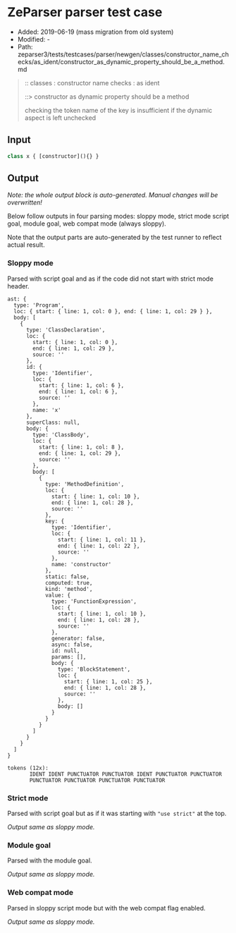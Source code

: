 # ZeParser parser test case

- Added: 2019-06-19 (mass migration from old system)
- Modified: -
- Path: zeparser3/tests/testcases/parser/newgen/classes/constructor_name_checks/as_ident/constructor_as_dynamic_property_should_be_a_method.md

> :: classes : constructor name checks : as ident
>
> ::> constructor as dynamic property should be a method
>
> checking the token name of the key is insufficient if the dynamic aspect is left unchecked

## Input

`````js
class x { [constructor](){} }
`````

## Output

_Note: the whole output block is auto-generated. Manual changes will be overwritten!_

Below follow outputs in four parsing modes: sloppy mode, strict mode script goal, module goal, web compat mode (always sloppy).

Note that the output parts are auto-generated by the test runner to reflect actual result.

### Sloppy mode

Parsed with script goal and as if the code did not start with strict mode header.

`````
ast: {
  type: 'Program',
  loc: { start: { line: 1, col: 0 }, end: { line: 1, col: 29 } },
  body: [
    {
      type: 'ClassDeclaration',
      loc: {
        start: { line: 1, col: 0 },
        end: { line: 1, col: 29 },
        source: ''
      },
      id: {
        type: 'Identifier',
        loc: {
          start: { line: 1, col: 6 },
          end: { line: 1, col: 6 },
          source: ''
        },
        name: 'x'
      },
      superClass: null,
      body: {
        type: 'ClassBody',
        loc: {
          start: { line: 1, col: 8 },
          end: { line: 1, col: 29 },
          source: ''
        },
        body: [
          {
            type: 'MethodDefinition',
            loc: {
              start: { line: 1, col: 10 },
              end: { line: 1, col: 28 },
              source: ''
            },
            key: {
              type: 'Identifier',
              loc: {
                start: { line: 1, col: 11 },
                end: { line: 1, col: 22 },
                source: ''
              },
              name: 'constructor'
            },
            static: false,
            computed: true,
            kind: 'method',
            value: {
              type: 'FunctionExpression',
              loc: {
                start: { line: 1, col: 10 },
                end: { line: 1, col: 28 },
                source: ''
              },
              generator: false,
              async: false,
              id: null,
              params: [],
              body: {
                type: 'BlockStatement',
                loc: {
                  start: { line: 1, col: 25 },
                  end: { line: 1, col: 28 },
                  source: ''
                },
                body: []
              }
            }
          }
        ]
      }
    }
  ]
}

tokens (12x):
       IDENT IDENT PUNCTUATOR PUNCTUATOR IDENT PUNCTUATOR PUNCTUATOR
       PUNCTUATOR PUNCTUATOR PUNCTUATOR PUNCTUATOR
`````

### Strict mode

Parsed with script goal but as if it was starting with `"use strict"` at the top.

_Output same as sloppy mode._

### Module goal

Parsed with the module goal.

_Output same as sloppy mode._

### Web compat mode

Parsed in sloppy script mode but with the web compat flag enabled.

_Output same as sloppy mode._

